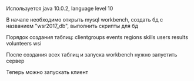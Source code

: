 Используется java 10.0.2, language level 10

В начале необходимо открыть mysql workbench, создать бд с названием "wsr2017_db", выполнить скрипты для бд

Порядок создания таблиц:
  clientgroups
  events
  regions
  skills
  users
  results
  volunteers
  wsi

После создания всех таблиц и запуска workbench нужно запустить сервер

Теперь можно запускать клиент
